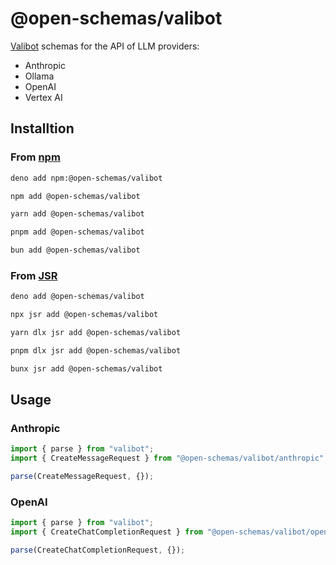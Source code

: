 # @open-schemas/valibot

[Valibot](https://valibot.dev/) schemas for the API of LLM providers:

- Anthropic
- Ollama
- OpenAI
- Vertex AI

## Installtion

### From [npm](https://www.npmjs.com/)

```bash
deno add npm:@open-schemas/valibot
```

```bash
npm add @open-schemas/valibot
```

```bash
yarn add @open-schemas/valibot
```

```bash
pnpm add @open-schemas/valibot
```

```bash
bun add @open-schemas/valibot
```

### From [JSR](https://jsr.io/)

```bash
deno add @open-schemas/valibot
```

```bash
npx jsr add @open-schemas/valibot
```

```bash
yarn dlx jsr add @open-schemas/valibot
```

```bash
pnpm dlx jsr add @open-schemas/valibot
```

```bash
bunx jsr add @open-schemas/valibot
```

## Usage

### Anthropic

```ts
import { parse } from "valibot";
import { CreateMessageRequest } from "@open-schemas/valibot/anthropic";

parse(CreateMessageRequest, {});
```

### OpenAI

```ts
import { parse } from "valibot";
import { CreateChatCompletionRequest } from "@open-schemas/valibot/openai";

parse(CreateChatCompletionRequest, {});
```
